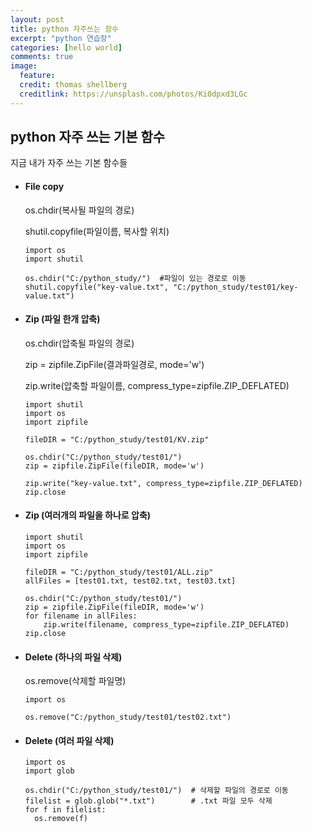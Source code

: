 ```yaml
---
layout: post
title: python 자주쓰는 함수
excerpt: "python 연습장"
categories: [hello world]
comments: true
image:
  feature:
  credit: thomas shellberg
  creditlink: https://unsplash.com/photos/Ki0dpxd3LGc
---
```



## python 자주 쓰는 기본 함수
 지금 내가 자주 쓰는 기본 함수들

* #### File copy

  os.chdir(복사될 파일의 경로)

  shutil.copyfile(파일이름, 복사할 위치)

  ```
  import os
  import shutil

  os.chdir("C:/python_study/")  #파일이 있는 경로로 이동
  shutil.copyfile("key-value.txt", "C:/python_study/test01/key-value.txt")

  ```




* #### Zip (파일 한개 압축)

  os.chdir(압축될 파일의 경로)

  zip = zipfile.ZipFile(결과파일경로, mode='w')

  zip.write(압축할 파일이름, compress_type=zipfile.ZIP_DEFLATED)

    ```
    import shutil
    import os
    import zipfile

    fileDIR = "C:/python_study/test01/KV.zip"

    os.chdir("C:/python_study/test01/")    
    zip = zipfile.ZipFile(fileDIR, mode='w')

    zip.write("key-value.txt", compress_type=zipfile.ZIP_DEFLATED)
    zip.close

    ```


* #### Zip (여러개의 파일을 하나로 압축)

    ```
    import shutil
    import os
    import zipfile

    fileDIR = "C:/python_study/test01/ALL.zip"
    allFiles = [test01.txt, test02.txt, test03.txt]

    os.chdir("C:/python_study/test01/")    
    zip = zipfile.ZipFile(fileDIR, mode='w')
    for filename in allFiles:
        zip.write(filename, compress_type=zipfile.ZIP_DEFLATED)
    zip.close

    ```




* #### Delete (하나의 파일 삭제)
  os.remove(삭제할 파일명)

  ```
  import os

  os.remove("C:/python_study/test01/test02.txt")
  ```


* #### Delete (여러 파일 삭제)

  ```
  import os
  import glob

  os.chdir("C:/python_study/test01/")  # 삭제할 파일의 경로로 이동
  filelist = glob.glob("*.txt")        # .txt 파일 모두 삭제
  for f in filelist:
    os.remove(f)
  ```

